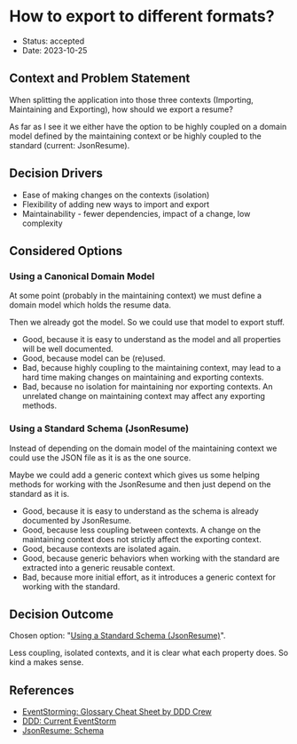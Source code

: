 # How to export to different formats?

* Status: accepted
* Date: 2023-10-25

## Context and Problem Statement

When splitting the application into those three contexts (Importing, Maintaining and Exporting), how
should we export a resume?

As far as I see it we either have the option to be highly coupled on a domain model defined by the
maintaining context or be highly coupled to the standard (current: JsonResume).

## Decision Drivers

* Ease of making changes on the contexts (isolation)
* Flexibility of adding new ways to import and export
* Maintainability - fewer dependencies, impact of a change, low complexity

## Considered Options

### Using a Canonical Domain Model

At some point (probably in the maintaining context) we must define a domain model which holds the
resume data.

Then we already got the model. So we could use that model to export stuff.

* Good, because it is easy to understand as the model and all properties will be well documented.
* Good, because model can be (re)used.
* Bad, because highly coupling to the maintaining context, may lead to a hard time making changes
  on maintaining and exporting contexts.
* Bad, because no isolation for maintaining nor exporting contexts. An unrelated change on
  maintaining context may affect any exporting methods.

### Using a Standard Schema (JsonResume)

Instead of depending on the domain model of the maintaining context we could use the JSON file as it
is as the one source.

Maybe we could add a generic context which gives us some helping methods for working with the
JsonResume and then just depend on the standard as it is.

* Good, because it is easy to understand as the schema is already documented by JsonResume.
* Good, because less coupling between contexts. A change on the maintaining context does not
  strictly affect the exporting context.
* Good, because contexts are isolated again.
* Good, because generic behaviors when working with the standard are extracted into a generic
  reusable context.
* Bad, because more initial effort, as it introduces a generic context for working with the
  standard.

## Decision Outcome

Chosen option: "[Using a Standard Schema (JsonResume)](#using-a-standard-schema-jsonresume)".

Less coupling, isolated contexts, and it is clear what each property does. So kind a makes sense.

## References

* [EventStorming: Glossary Cheat Sheet by DDD Crew](https://virtualddd.com/learning-ddd/ddd-crew-eventstorming-glossary-cheat-sheet)
* [DDD: Current EventStorm](../yed/2023-10-24-event-storming.graphml)
* [JsonResume: Schema](https://jsonresume.org/schema)
